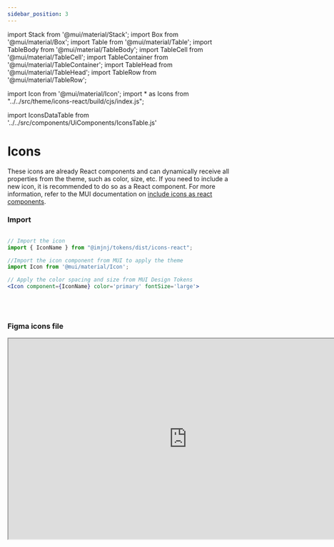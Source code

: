 ```yaml
---
sidebar_position: 3
---
```

import Stack from '@mui/material/Stack';
import Box from '@mui/material/Box';
import Table from '@mui/material/Table';
import TableBody from '@mui/material/TableBody';
import TableCell from '@mui/material/TableCell';
import TableContainer from '@mui/material/TableContainer';
import TableHead from '@mui/material/TableHead';
import TableRow from '@mui/material/TableRow';

import Icon from '@mui/material/Icon';
import * as Icons from "../../src/theme/icons-react/build/cjs/index.js";

import IconsDataTable from '../../src/components/UiComponents/IconsTable.js'

# Icons

These icons are already React components and can dynamically receive all properties from the theme, such as color, size, etc. If you need to include a new icon, it is recommended to do so as a React component. For more information, refer to the MUI documentation on [include icons as react components](https://mui.com/material-ui/icons/#svgicon).

### Import

```jsx

// Import the icon
import { IconName } from "@imjnj/tokens/dist/icons-react";

//Import the icon component from MUI to apply the theme
import Icon from '@mui/material/Icon';

// Apply the color spacing and size from MUI Design Tokens
<Icon component={IconName} color='primary' fontSize='large'>
```

  <br/>

  <IconsDataTable/>

  <br/>

   ### Figma icons file

<iframe
  height="450"
  width="800"
  src="https://www.figma.com/embed?embed_host=share&url=https%3A%2F%2Fwww.figma.com%2Fdesign%2FRH8mnfTNHpsFi9yj8Y29w0%2FIcons-%2526-Illustrations--J%2526J-v1.1.0%3Fnode-id%3D168-952%26t%3DVLpq6MjHwtlmB8Mh-1"
  allowfullscreen
/>